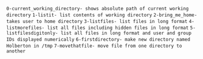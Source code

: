 `0-current_working_directory- shows absolute path of current working directory`
`1-listit- list contents of working directory`
`2-bring_me_home- takes user to home directory`
`3-listfiles- list files in long format`
`4-listmorefiles- list all files including hidden files in long format`
`5-listfilesdigitonly- list all files in long format and user and group IDs displayed numerically`
`6-firstdirectory- make new directory named Holberton in /tmp`
`7-movethatfile- move file from one directory to another`